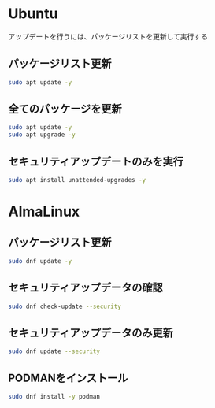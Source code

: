 # Ubuntu

アップデートを行うには、パッケージリストを更新して実行する

## パッケージリスト更新

```bash
sudo apt update -y
```

## 全てのパッケージを更新

```bash
sudo apt update -y
sudo apt upgrade -y
```

## セキュリティアップデートのみを実行

```bash
sudo apt install unattended-upgrades -y
```


# AlmaLinux

## パッケージリスト更新

```bash
sudo dnf update -y
```

## セキュリティアップデータの確認

```bash
sudo dnf check-update --security
```

## セキュリティアップデータのみ更新

```bash
sudo dnf update --security
```

## PODMANをインストール

```bash
sudo dnf install -y podman
```
